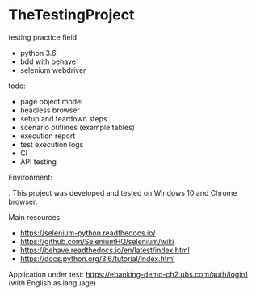 # TheTestingProject

testing practice field
- python 3.6
- bdd with behave
- selenium webdriver

todo:
- page object model
- headless browser
- setup and teardown steps
- scenario outlines (example tables)
- execution report
- test execution logs
- CI
- API testing


Environment:

. This project was developed and tested on Windows 10 and Chrome browser.



Main resources:
- https://selenium-python.readthedocs.io/
- https://github.com/SeleniumHQ/selenium/wiki
- https://behave.readthedocs.io/en/latest/index.html
- https://docs.python.org/3.6/tutorial/index.html

Application under test:
https://ebanking-demo-ch2.ubs.com/auth/login1 (with English as language)
